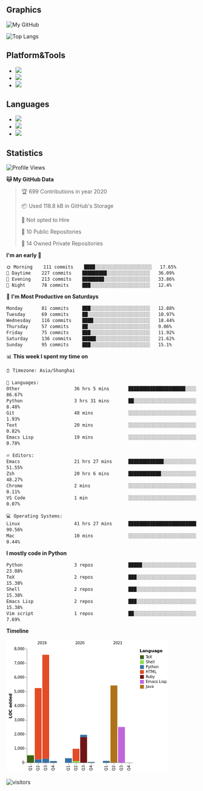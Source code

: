 ## Graphics

![My GitHub](https://github-readme-stats.vercel.app/api?username=SteamedFish&count_private=true&show_icons=true&theme=buefy&include_all_commits=true)

![Top Langs](https://github-readme-stats.vercel.app/api/top-langs/?username=SteamedFish&theme=buefy&hide=ruby&count_private=true&show_icons=true&layout=compact)

## Platform&Tools

* [![](https://img.shields.io/badge/ArchLinux--purple?style=flat-square&logo=ArchLinux)](https://www.archlinux.org/)
* [![](https://img.shields.io/badge/Gentoo-testing-purple?style=flat-square&logo=Gentoo)](https://www.gentoo.org/)
* [![](https://img.shields.io/badge/Doom%20Emacs-28-blue?style=flat-square&logo=Gnu%20emacs&logoColor=white)](https://www.gnu.org/software/emacs/)

## Languages

* [![](https://img.shields.io/badge/-Python-3776AB?style=flat-square&logo=python&logoColor=white)](https://www.python.org/)
* [![](https://img.shields.io/badge/-Bash-00ADD8?style=flat-square&logo=Gnu-bash&logoColor=white)](https://www.gnu.org/software/bash/)
* [![](https://img.shields.io/badge/-Go-00ADD8?style=flat-square&logo=go&logoColor=white)](https://golang.org/)

## Statistics

<!--START_SECTION:waka-->
![Profile Views](http://img.shields.io/badge/Profile%20Views-103-blue)

**🐱 My GitHub Data** 

> 🏆 699 Contributions in year 2020
 > 
> 📦 Used 118.8 kB in GitHub's Storage 
 > 
> 🚫 Not opted to Hire
 > 
> 📜 10 Public Repositories 
 > 
> 🔑 14 Owned Private Repositories 

**I'm an early 🐤** 

```text
🌞 Morning    111 commits    ████░░░░░░░░░░░░░░░░░░░░░   17.65% 
🌆 Daytime    227 commits    █████████░░░░░░░░░░░░░░░░   36.09% 
🌃 Evening    213 commits    ████████░░░░░░░░░░░░░░░░░   33.86% 
🌙 Night      78 commits     ███░░░░░░░░░░░░░░░░░░░░░░   12.4%

```
📅 **I'm Most Productive on Saturdays** 

```text
Monday       81 commits     ███░░░░░░░░░░░░░░░░░░░░░░   12.88% 
Tuesday      69 commits     ██░░░░░░░░░░░░░░░░░░░░░░░   10.97% 
Wednesday    116 commits    ████░░░░░░░░░░░░░░░░░░░░░   18.44% 
Thursday     57 commits     ██░░░░░░░░░░░░░░░░░░░░░░░   9.06% 
Friday       75 commits     ███░░░░░░░░░░░░░░░░░░░░░░   11.92% 
Saturday     136 commits    █████░░░░░░░░░░░░░░░░░░░░   21.62% 
Sunday       95 commits     ███░░░░░░░░░░░░░░░░░░░░░░   15.1%

```


📊 **This week I spent my time on** 

```text
⌚︎ Timezone: Asia/Shanghai

💬 Languages: 
Other                    36 hrs 5 mins       █████████████████████░░░░   86.67% 
Python                   3 hrs 31 mins       ██░░░░░░░░░░░░░░░░░░░░░░░   8.48% 
Git                      48 mins             ░░░░░░░░░░░░░░░░░░░░░░░░░   1.93% 
Text                     20 mins             ░░░░░░░░░░░░░░░░░░░░░░░░░   0.82% 
Emacs Lisp               19 mins             ░░░░░░░░░░░░░░░░░░░░░░░░░   0.78%

🔥 Editors: 
Emacs                    21 hrs 27 mins      █████████████░░░░░░░░░░░░   51.55% 
Zsh                      20 hrs 6 mins       ████████████░░░░░░░░░░░░░   48.27% 
Chrome                   2 mins              ░░░░░░░░░░░░░░░░░░░░░░░░░   0.11% 
VS Code                  1 min               ░░░░░░░░░░░░░░░░░░░░░░░░░   0.07%

💻 Operating Systems: 
Linux                    41 hrs 27 mins      █████████████████████████   99.56% 
Mac                      10 mins             ░░░░░░░░░░░░░░░░░░░░░░░░░   0.44%

```

**I mostly code in Python** 

```text
Python                   3 repos             █████░░░░░░░░░░░░░░░░░░░░   23.08% 
TeX                      2 repos             ███░░░░░░░░░░░░░░░░░░░░░░   15.38% 
Shell                    2 repos             ███░░░░░░░░░░░░░░░░░░░░░░   15.38% 
Emacs Lisp               2 repos             ███░░░░░░░░░░░░░░░░░░░░░░   15.38% 
Vim script               1 repos             ██░░░░░░░░░░░░░░░░░░░░░░░   7.69%

```


**Timeline**

![Chart not found](https://github.com/SteamedFish/SteamedFish/blob/master/charts/bar_graph.png) 


<!--END_SECTION:waka-->

![visitors](https://visitor-badge.laobi.icu/badge?page_id=SteamedFish.SteamedFish)
